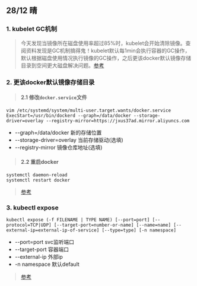 
## 28/12 晴

### 1. kubelet GC机制
>今天发现当镜像所在磁盘使用率超过85%时，kubelet会开始清除镜像。查阅资料发现是GC机制搞得鬼！kubelet默认每1min会执行容器的GC操作，默认根据磁盘使用情况执行镜像的GC操作，之后更该docker默认镜像存储目录到空间更大磁盘解决问题。[参考](https://www.cnblogs.com/cf532088799/p/7865952.html "https://www.cnblogs.com/cf532088799/p/7865952.html")
### 2. 更该docker默认镜像存储目录
>#### 2.1 修改`docker.service`文件
```shell
vim /etc/systemd/system/multi-user.target.wants/docker.service
ExecStart=/usr/bin/dockerd --graph=/data/docker --storage-driver=overlay --registry-mirror=https://jxus37ad.mirror.aliyuncs.com
```
* --graph=/data/docker 新的存储位置
* --storage-driver=overlay 当前存储驱动(选填)
* --registry-mirror 镜像仓库地址(选填)
>#### 2.2 重启docker
```shell
systemctl daemon-reload
systemctl restart docker
```
>[参考](https://www.cnblogs.com/bigberg/p/8057807.html "https://www.cnblogs.com/bigberg/p/8057807.html")
### 3. kubectl expose
```shell
kubectl expose (-f FILENAME | TYPE NAME) [--port=port] [--protocol=TCP|UDP] [--target-port=number-or-name] [--name=name] [--external-ip=external-ip-of-service] [--type=type] [-n namespace]
```
* --port=port svc监听端口
* --target-port 容器端口
* --external-ip 外部ip
* -n namespace 默认default
>[参考](https://www.kubernetes.org.cn/2377.html "https://www.kubernetes.org.cn/2377.html")



